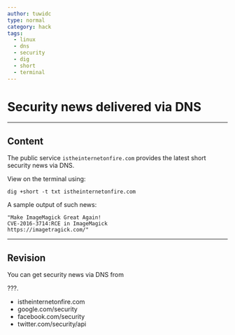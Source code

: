 ```yaml
---
author: tuwidc
type: normal
category: hack
tags:
  - linux
  - dns
  - security
  - dig
  - short
  - terminal
---
```


# Security news delivered via DNS


---

## Content

The public service `istheinternetonfire.com` provides the latest short security news via DNS.

View on the terminal using:

```plain-text
dig +short -t txt istheinternetonfire.com
```

A sample output of such news:

```plain-text
"Make ImageMagick Great Again!
CVE-2016-3714:RCE in ImageMagick 
https://imagetragick.com/"
```


---

## Revision

You can get security news via DNS from 

???.

- istheinternetonfire.com
- google.com/security
- facebook.com/security
- twitter.com/security/api
